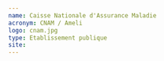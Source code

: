 ```yaml
---
name: Caisse Nationale d'Assurance Maladie
acronym: CNAM / Ameli
logo: cnam.jpg
type: Etablissement publique
site:
---
```

